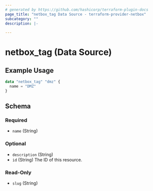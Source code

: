 ```yaml
---
# generated by https://github.com/hashicorp/terraform-plugin-docs
page_title: "netbox_tag Data Source - terraform-provider-netbox"
subcategory: ""
description: |-
  
---
```


# netbox_tag (Data Source)



## Example Usage

```terraform
data "netbox_tag" "dmz" {
  name = "DMZ"
}
```

<!-- schema generated by tfplugindocs -->
## Schema

### Required

- `name` (String)

### Optional

- `description` (String)
- `id` (String) The ID of this resource.

### Read-Only

- `slug` (String)


